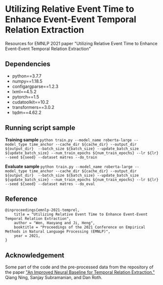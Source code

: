 # Utilizing Relative Event Time to Enhance Event-Event Temporal Relation Extraction
Resources for EMNLP 2021 paper "Utilizing Relative Event Time to Enhance Event-Event Temporal Relation Extraction"

## Dependencies
- python==3.7.7
- numpy==1.18.5
- configargparse==1.2.3
- lxml==4.5.2
- pytorch==1.5
- cudatoolkit==10.2
- transformers==3.0.2
- tqdm==4.62.2

## Running script sample
**Training sample**
`python train.py --model_name roberta-large --model_type time_anchor --cache_dir ${cache_dir} --output_dir ${output_dir}  --batch_size ${batch_size} --update_batch_size ${update_batch_size} --num_train_epochs ${num_train_epochs} --lr ${lr} --seed ${seed} --dataset matres --do_train`

**Evaluate sample**
`python train.py --model_name roberta-large --model_type time_anchor --cache_dir ${cache_dir} --output_dir ${output_dir}  --batch_size ${batch_size} --update_batch_size ${update_batch_size} --num_train_epochs ${num_train_epochs} --lr ${lr} --seed ${seed} --dataset matres --do_eval`

## Reference
```
@inproceedings{emnlp-2021-temprel,
	title = "Utilizing Relative Event Time to Enhance Event-Event Temporal Relation Extraction",
	author = "Wen, Haoyang and Ji, Heng",
	booktitle = "Proceedings of the 2021 Conference on Empirical Methods in Natural Language Processing (EMNLP)",
	year = 2021,
}
```

## Acknowledgement
Some part of the code and the pre-processed data from the repository of the paper ["An Improved Neural Baseline for Temporal Relation Extraction."](https://github.com/qiangning/NeuralTemporalRelation-EMNLP19) Qiang Ning, Sanjay Subramanian, and Dan Roth.

